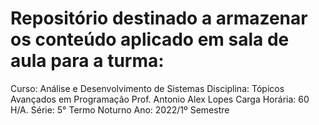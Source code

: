 # Repositório destinado a armazenar os conteúdo aplicado em sala de aula para a turma:

Curso: Análise e Desenvolvimento de Sistemas 
Disciplina: Tópicos Avançados em Programação 
Prof. Antonio Alex Lopes 
Carga Horária: 60 H/A. 
Série: 5° Termo Noturno Ano: 2022/1º Semestre
